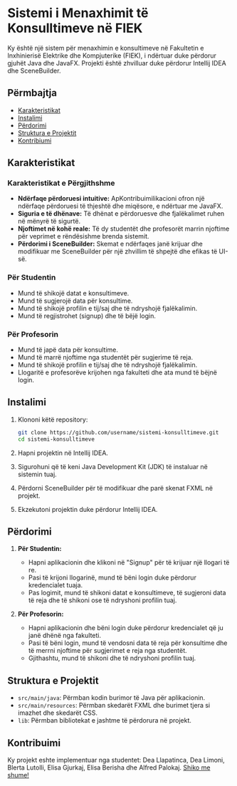 # Sistemi i Menaxhimit të Konsulltimeve në FIEK

Ky është një sistem për menaxhimin e konsultimeve në Fakultetin e Inxhinierisë Elektrike dhe Kompjuterike (FIEK), i ndërtuar duke përdorur gjuhët Java dhe JavaFX. Projekti është zhvilluar duke përdorur Intellij IDEA dhe SceneBuilder.

## Përmbajtja
- [Karakteristikat](#karakteristikat)
- [Instalimi](#instalimi)
- [Përdorimi](#përdorimi)
- [Struktura e Projektit](#struktura-e-projektit)
- [Kontribiumi](#kontribuimi)


## Karakteristikat
### Karakteristikat e Përgjithshme

- **Ndërfaqe përdoruesi intuitive:** ApKontribuimilikacioni ofron një ndërfaqe përdoruesi të thjeshtë dhe miqësore, e ndërtuar me JavaFX.
- **Siguria e të dhënave:** Të dhënat e përdoruesve dhe fjalëkalimet ruhen në mënyrë të sigurtë.
- **Njoftimet në kohë reale:** Të dy studentët dhe profesorët marrin njoftime për veprimet e rëndësishme brenda sistemit.
- **Përdorimi i SceneBuilder:** Skemat e ndërfaqes janë krijuar dhe modifikuar me SceneBuilder për një zhvillim të shpejtë dhe efikas të UI-së.

### Për Studentin
- Mund të shikojë datat e konsultimeve.
- Mund të sugjerojë data për konsultime.
- Mund të shikojë profilin e tij/saj dhe të ndryshojë fjalëkalimin.
- Mund të regjistrohet (signup) dhe të bëjë login.

### Për Profesorin
- Mund të japë data për konsultime.
- Mund të marrë njoftime nga studentët për sugjerime të reja.
- Mund të shikojë profilin e tij/saj dhe të ndryshojë fjalëkalimin.
- Llogaritë e profesorëve krijohen nga fakulteti dhe ata mund të bëjnë login.

## Instalimi

1. Klononi këtë repository:
    ```sh
    git clone https://github.com/username/sistemi-konsulltimeve.git
    cd sistemi-konsulltimeve
    ```

2. Hapni projektin në Intellij IDEA.

3. Sigurohuni që të keni Java Development Kit (JDK) të instaluar në sistemin tuaj.

4. Përdorni SceneBuilder për të modifikuar dhe parë skenat FXML në projekt.

5. Ekzekutoni projektin duke përdorur Intellij IDEA.

## Përdorimi

1. **Për Studentin:**
    - Hapni aplikacionin dhe klikoni në "Signup" për të krijuar një llogari të re.
    - Pasi të krijoni llogarinë, mund të bëni login duke përdorur kredencialet tuaja.
    - Pas logimit, mund të shikoni datat e konsultimeve, të sugjeroni data të reja dhe të shikoni ose të ndryshoni profilin tuaj.

2. **Për Profesorin:**
    - Hapni aplikacionin dhe bëni login duke përdorur kredencialet që ju janë dhënë nga fakulteti.
    - Pasi të bëni login, mund të vendosni data të reja për konsultime dhe të merrni njoftime për sugjerimet e reja nga studentët.
    - Gjithashtu, mund të shikoni dhe të ndryshoni profilin tuaj.

## Struktura e Projektit

- `src/main/java`: Përmban kodin burimor të Java për aplikacionin.
- `src/main/resources`: Përmban skedarët FXML dhe burimet tjera si imazhet dhe skedarët CSS.
- `lib`: Përmban bibliotekat e jashtme të përdorura në projekt.

## Kontribuimi

Ky projekt eshte implementuar nga studentet: Dea Llapatinca, Dea Limoni, Blerta Lutolli, Elisa Gjurkaj, Elisa Berisha dhe Alfred Palokaj. [Shiko me shume!](https://github.com/ll-dea/KNK_2024/graphs/contributors)

